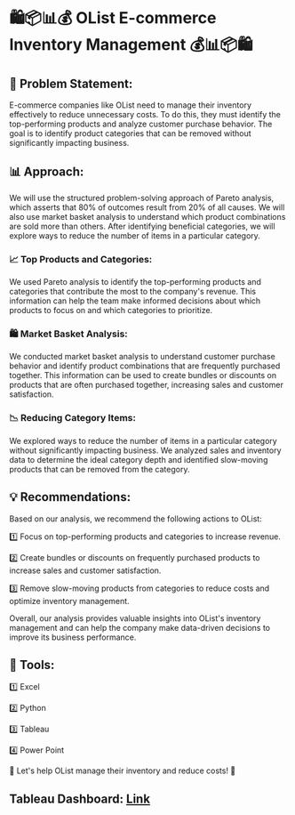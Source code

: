 # 🛍️📦📊💰 OList E-commerce Inventory Management 💰📊📦🛍️

## 🔎 Problem Statement:
E-commerce companies like OList need to manage their inventory effectively to reduce unnecessary costs. To do this, they must identify the top-performing products and analyze customer purchase behavior. The goal is to identify product categories that can be removed without significantly impacting business.

## 📊 Approach:
We will use the structured problem-solving approach of Pareto analysis, which asserts that 80% of outcomes result from 20% of all causes. We will also use market basket analysis to understand which product combinations are sold more than others. After identifying beneficial categories, we will explore ways to reduce the number of items in a particular category.

### 📈 Top Products and Categories:
We used Pareto analysis to identify the top-performing products and categories that contribute the most to the company's revenue. This information can help the team make informed decisions about which products to focus on and which categories to prioritize.

### 🛍️ Market Basket Analysis:
We conducted market basket analysis to understand customer purchase behavior and identify product combinations that are frequently purchased together. This information can be used to create bundles or discounts on products that are often purchased together, increasing sales and customer satisfaction.

### 📉 Reducing Category Items:
We explored ways to reduce the number of items in a particular category without significantly impacting business. We analyzed sales and inventory data to determine the ideal category depth and identified slow-moving products that can be removed from the category.

## 💡 Recommendations:
Based on our analysis, we recommend the following actions to OList:

1️⃣ Focus on top-performing products and categories to increase revenue.

2️⃣ Create bundles or discounts on frequently purchased products to increase sales and customer satisfaction.

3️⃣ Remove slow-moving products from categories to reduce costs and optimize inventory management.

Overall, our analysis provides valuable insights into OList's inventory management and can help the company make data-driven decisions to improve its business performance.

## 🤖 Tools:
1️⃣ Excel

2️⃣ Python

3️⃣ Tableau

4️⃣ Power Point

🚀 Let's help OList manage their inventory and reduce costs! 🚀


## Tableau Dashboard: [Link](https://public.tableau.com/app/profile/vas1635/viz/MarketingRetailTableaudashboard_16819776511080/MarketBasketAnalysis)






